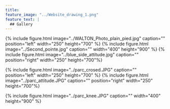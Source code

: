 ```yaml
---
title: 
feature_image: "../Website_drawing_1.png"
feature_text: |
  ## Gallery
---
```


{% include figure.html image="../WALTON_Photo_plain_pied.jpg" caption="" position="left" width="250" height="700" %}
{% include figure.html image="../Second_pointe.jpg" caption="" width="400" height="900" %}
{% include figure.html image="../blue_side_attitude.jpg" caption="" position="right" width="250" height="700"%}

{% include figure.html image="../parc_crosed.JPG" caption="" position="left" width="250" height="700" %}
{% include figure.html image="../parc_attitude.JPG" caption="" position="right" width="250" height="700"%}


{% include figure.html image="../parc_knee.JPG" caption="" width="400" height="900" %}



